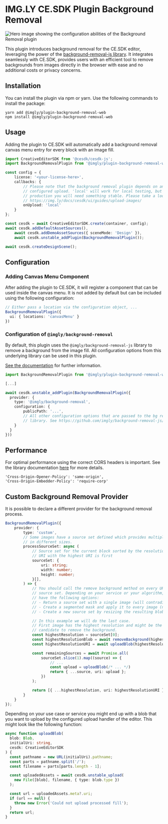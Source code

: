 # IMG.LY CE.SDK Plugin Background Removal

![Hero image showing the configuration abilities of the Background Removal plugin](https://img.ly/static/plugins/background-removal/gh-repo-header.jpg)

This plugin introduces background removal for the CE.SDK editor, leveraging the power of the [background-removal-js library](https://github.com/imgly/background-removal-js). It integrates seamlessly with CE.SDK, provides users with an efficient tool to remove backgrounds from images directly in the browser with ease and no additional costs or privacy concerns.

## Installation

You can install the plugin via npm or yarn. Use the following commands to install the package:

```
yarn add @imgly/plugin-background-removal-web
npm install @imgly/plugin-background-removal-web
```

## Usage

Adding the plugin to CE.SDK will automatically add a background removal
canvas menu entry for every block with an image fill.

```typescript
import CreativeEditorSDK from '@cesdk/cesdk-js';
import BackgroundRemovalPlugin from '@imgly/plugin-background-removal-web';

const config = {
    license: '<your-license-here>',
    callbacks: {
        // Please note that the background removal plugin depends on an correctly
        // configured upload. 'local' will work for local testing, but in
        // production you will need something stable. Please take a look at:
        // https://img.ly/docs/cesdk/ui/guides/upload-images/
        onUpload: 'local'
    }
};

const cesdk = await CreativeEditorSDK.create(container, config);
await cesdk.addDefaultAssetSources(),
    await cesdk.addDemoAssetSources({ sceneMode: 'Design' }),
    await cesdk.unstable_addPlugin(BackgroundRemovalPlugin());

await cesdk.createDesignScene();
```

## Configuration

### Adding Canvas Menu Component

After adding the plugin to CE.SDK, it will register a component that can be
used inside the canvas menu. It is not added by default but can be included
using the following configuration:

```typescript
// Either pass a location via the configuration object, ...
BackgroundRemovalPlugin({
  ui: { locations: 'canvasMenu' }
})
```

### Configuration of `@imgly/background-removal`
By default, this plugin uses the `@imgly/background-removal-js` library to remove
a background from the image fill. All configuration options from this underlying
library can be used in this plugin.

[See the documentation](https://github.com/imgly/background-removal-js/tree/main/packages/web#advanced-configuration) for further information.

```typescript
import BackgroundRemovalPlugin from '@imgly/plugin-background-removal-web';

[...]

await cesdk.unstable_addPlugin(BackgroundRemovalPlugin({
  provider: {
    type: '@imgly/background-removal',
    configuration: {
        publicPath: '...',
        // All other configuration options that are passed to the bg removal
        // library. See https://github.com/imgly/background-removal-js/tree/main/packages/web#advanced-configuration
    }
  }
}))

```

## Performance

For optimal performance using the correct CORS headers is important. See the library documentation [here](https://github.com/imgly/background-removal-js/tree/main/packages/web#performance) for more details.

```
'Cross-Origin-Opener-Policy': 'same-origin',
'Cross-Origin-Embedder-Policy': 'require-corp'
```

## Custom Background Removal Provider

It is possible to declare a different provider for the background removal process.

```typescript
BackgroundRemovalPlugin({
    provider: {
        type: 'custom',
        // Some images have a source set defined which provides multiple images
        // in different sizes.
        processSourceSet: async (
            // Source set for the current block sorted by the resolution.
            // URI with the highest URI is first
            sourceSet: {
                uri: string;
                width: number;
                height: number;
            }[],
        ) => {
            // You should call the remove background method on every URI in the
            // source set. Depending on your service or your algorithm, you
            // have the following options:
            // - Return a source set with a single image (will contradict the use-case of source sets and degrades the user experience)
            // - Create a segmented mask and apply it to every image (not always available)
            // - Create a new source set by resizing the resulting blob.

            // In this example we will do the last case.
            // First image has the highest resolution and might be the best
            // candidate to remove the background.
            const highestResolution = sourceSet[0];
            const highestResolutionBlob = await removeBackground(highestResolution.uri);
            const highestResolutionURI = await uploadBlob(highestResolutionBlob);

            const remainingSources = await Promise.all(
                sourceSet.slice(1).map((source) => {
                    // ...
                    const upload = uploadBlob(/* ... */)
                    return { ...source, uri: upload };
                })
            );

            return [{ ...highestResolution, uri: highestResolutionURI }, remainingSources];
        }
    }
});
```

Depending on your use case or service you might end up with a blob that you want to upload by the
configured upload handler of the editor. This might look like the following function:

```typescript
async function uploadBlob(
  blob: Blob,
  initialUri: string,
  cesdk: CreativeEditorSDK
) {
  const pathname = new URL(initialUri).pathname;
  const parts = pathname.split('/');
  const filename = parts[parts.length - 1];

  const uploadedAssets = await cesdk.unstable_upload(
    new File([blob], filename, { type: blob.type })
  );

  const url = uploadedAssets.meta?.uri;
  if (url == null) {
    throw new Error('Could not upload processed fill');
  }
  return url;
}
```
